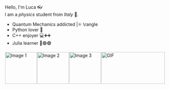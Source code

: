 Hello, I'm Luca 👓  
I am a _physics_ student from *Italy* 🍕.   
* Quantum Mechanics addicted |⚛️ \rangle  
* Python lover 🐍    
* C++ enjoyer 💻➕➕  
* Julia learner 🔴🟢🟣 

<div style="display: flex; justify-content: space-around;">
    <img src="https://upload.wikimedia.org/wikipedia/commons/thumb/c/c3/Python-logo-notext.svg/1869px-Python-logo-notext.svg.png" alt="Image 1" width="100" height="100">
    <img src="https://upload.wikimedia.org/wikipedia/commons/3/32/C%2B%2B_logo.png" alt="Image 2" width="100" height="100">
    <img src="https://cdn.worldvectorlogo.com/logos/julia-1.svg" alt="Image 3" width="100" height="100">
    <img src="https://media1.giphy.com/media/v1.Y2lkPTc5MGI3NjExanZnanEwaWwwZTNnazd6ZnVpczc2cjZxOTNrdW5zMzA2eHFwd2h1biZlcD12MV9pbnRlcm5hbF9naWZfYnlfaWQmY3Q9Zw/roMuLELNiDsyvplsZK/giphy.gif" alt="GIF" width="200" height="100">

</div>
